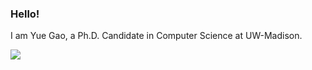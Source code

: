 ### Hello!

I am Yue Gao, a Ph.D. Candidate in Computer Science at UW-Madison.

<img src="https://github-readme-stats-mrdulin.vercel.app/api?username=Lodour&show_icons=true&hide_border=true&include_all_commits=true&count_private=true" align="left">
